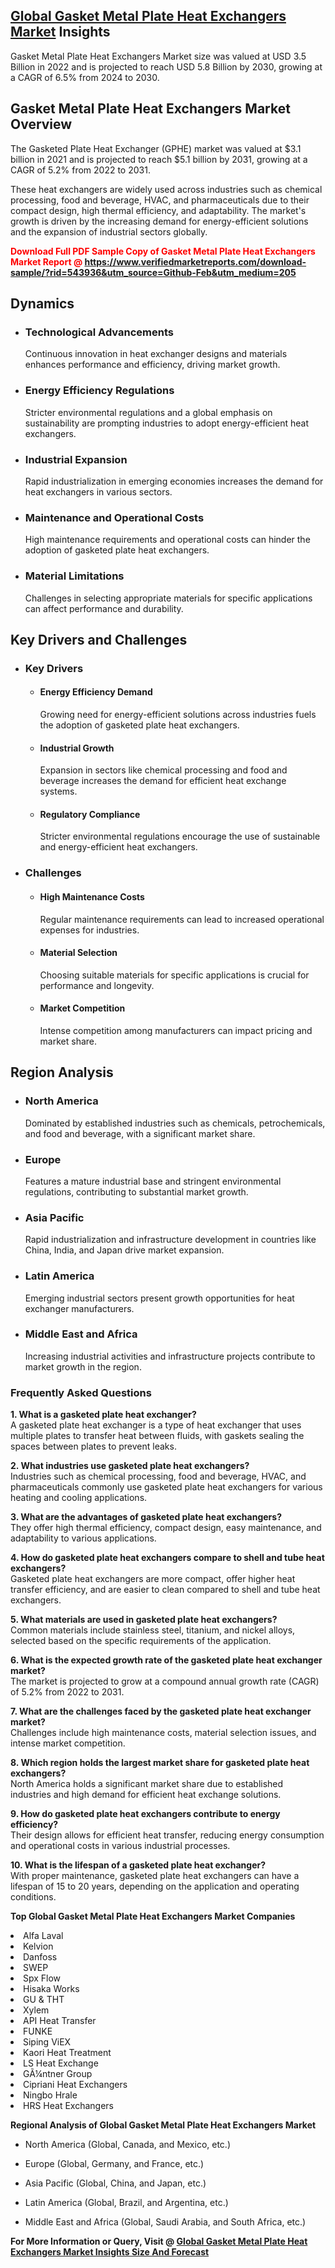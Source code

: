 <h2><a href="https://www.verifiedmarketreports.com/download-sample/?rid=543936&amp;utm_source=Github&amp;utm_medium=205" target="_blank">Global Gasket Metal Plate Heat Exchangers Market</a> Insights</h2><p>Gasket Metal Plate Heat Exchangers Market size was valued at USD 3.5 Billion in 2022 and is projected to reach USD 5.8 Billion by 2030, growing at a CAGR of 6.5% from 2024 to 2030.</p><p> <h2>Gasket Metal Plate Heat Exchangers Market Overview</h2> <p>The Gasketed Plate Heat Exchanger (GPHE) market was valued at $3.1 billion in 2021 and is projected to reach $5.1 billion by 2031, growing at a CAGR of 5.2% from 2022 to 2031. </p> <p>These heat exchangers are widely used across industries such as chemical processing, food and beverage, HVAC, and pharmaceuticals due to their compact design, high thermal efficiency, and adaptability. The market's growth is driven by the increasing demand for energy-efficient solutions and the expansion of industrial sectors globally.</p> <p><strong><p><span class=""><span style="color: #ff0000;"><strong>Download Full PDF Sample Copy of Gasket Metal Plate Heat Exchangers Market Report</strong> @ </span><a href="https://www.verifiedmarketreports.com/download-sample/?rid=543936&amp;utm_source=Github-Feb&amp;utm_medium=205" target="_blank">https://www.verifiedmarketreports.com/download-sample/?rid=543936&amp;utm_source=Github-Feb&amp;utm_medium=205</a></span></p></strong></p> <h2>Dynamics</h2> <ul> <li><h3>Technological Advancements</h3> <p>Continuous innovation in heat exchanger designs and materials enhances performance and efficiency, driving market growth.</p> </li> <li><h3>Energy Efficiency Regulations</h3> <p>Stricter environmental regulations and a global emphasis on sustainability are prompting industries to adopt energy-efficient heat exchangers.</p> </li> <li><h3>Industrial Expansion</h3> <p>Rapid industrialization in emerging economies increases the demand for heat exchangers in various sectors.</p> </li> <li><h3>Maintenance and Operational Costs</h3> <p>High maintenance requirements and operational costs can hinder the adoption of gasketed plate heat exchangers.</p> </li> <li><h3>Material Limitations</h3> <p>Challenges in selecting appropriate materials for specific applications can affect performance and durability.</p> </li> </ul> <h2>Key Drivers and Challenges</h2> <ul> <li><h3>Key Drivers</h3> <ul> <li><h4>Energy Efficiency Demand</h4> <p>Growing need for energy-efficient solutions across industries fuels the adoption of gasketed plate heat exchangers.</p> </li> <li><h4>Industrial Growth</h4> <p>Expansion in sectors like chemical processing and food and beverage increases the demand for efficient heat exchange systems.</p> </li> <li><h4>Regulatory Compliance</h4> <p>Stricter environmental regulations encourage the use of sustainable and energy-efficient heat exchangers.</p> </li> </ul> </li> <li><h3>Challenges</h3> <ul> <li><h4>High Maintenance Costs</h4> <p>Regular maintenance requirements can lead to increased operational expenses for industries.</p> </li> <li><h4>Material Selection</h4> <p>Choosing suitable materials for specific applications is crucial for performance and longevity.</p> </li> <li><h4>Market Competition</h4> <p>Intense competition among manufacturers can impact pricing and market share.</p> </li> </ul> </li> </ul> <h2>Region Analysis</h2> <ul> <li><h3>North America</h3> <p>Dominated by established industries such as chemicals, petrochemicals, and food and beverage, with a significant market share.</p> </li> <li><h3>Europe</h3> <p>Features a mature industrial base and stringent environmental regulations, contributing to substantial market growth.</p> </li> <li><h3>Asia Pacific</h3> <p>Rapid industrialization and infrastructure development in countries like China, India, and Japan drive market expansion.</p> </li> <li><h3>Latin America</h3> <p>Emerging industrial sectors present growth opportunities for heat exchanger manufacturers.</p> </li> <li><h3>Middle East and Africa</h3> <p>Increasing industrial activities and infrastructure projects contribute to market growth in the region.</p> </li> </ul> <h3>Frequently Asked Questions</h3> <p><strong>1. What is a gasketed plate heat exchanger?</strong><br> A gasketed plate heat exchanger is a type of heat exchanger that uses multiple plates to transfer heat between fluids, with gaskets sealing the spaces between plates to prevent leaks.</p> <p><strong>2. What industries use gasketed plate heat exchangers?</strong><br> Industries such as chemical processing, food and beverage, HVAC, and pharmaceuticals commonly use gasketed plate heat exchangers for various heating and cooling applications.</p> <p><strong>3. What are the advantages of gasketed plate heat exchangers?</strong><br> They offer high thermal efficiency, compact design, easy maintenance, and adaptability to various applications.</p> <p><strong>4. How do gasketed plate heat exchangers compare to shell and tube heat exchangers?</strong><br> Gasketed plate heat exchangers are more compact, offer higher heat transfer efficiency, and are easier to clean compared to shell and tube heat exchangers.</p> <p><strong>5. What materials are used in gasketed plate heat exchangers?</strong><br> Common materials include stainless steel, titanium, and nickel alloys, selected based on the specific requirements of the application.</p> <p><strong>6. What is the expected growth rate of the gasketed plate heat exchanger market?</strong><br> The market is projected to grow at a compound annual growth rate (CAGR) of 5.2% from 2022 to 2031. </p> <p><strong>7. What are the challenges faced by the gasketed plate heat exchanger market?</strong><br> Challenges include high maintenance costs, material selection issues, and intense market competition.</p> <p><strong>8. Which region holds the largest market share for gasketed plate heat exchangers?</strong><br> North America holds a significant market share due to established industries and high demand for efficient heat exchange solutions.</p> <p><strong>9. How do gasketed plate heat exchangers contribute to energy efficiency?</strong><br> Their design allows for efficient heat transfer, reducing energy consumption and operational costs in various industrial processes.</p> <p><strong>10. What is the lifespan of a gasketed plate heat exchanger?</strong><br> With proper maintenance, gasketed plate heat exchangers can have a lifespan of 15 to 20 years, depending on the application and operating conditions.</</p><p><strong>Top Global Gasket Metal Plate Heat Exchangers Market Companies</strong></p><div data-test-id=""><p><li>Alfa Laval</li><li> Kelvion</li><li> Danfoss</li><li> SWEP</li><li> Spx Flow</li><li> Hisaka Works</li><li> GU & THT</li><li> Xylem</li><li> API Heat Transfer</li><li> FUNKE</li><li> Siping ViEX</li><li> Kaori Heat Treatment</li><li> LS Heat Exchange</li><li> GÃ¼ntner Group</li><li> Cipriani Heat Exchangers</li><li> Ningbo Hrale</li><li> HRS Heat Exchangers</li></p><div><strong>Regional Analysis of&nbsp;Global Gasket Metal Plate Heat Exchangers Market</strong></div><ul><li dir="ltr"><p dir="ltr">North America&nbsp;(Global, Canada, and Mexico, etc.)</p></li><li dir="ltr"><p dir="ltr">Europe (Global, Germany, and France, etc.)</p></li><li dir="ltr"><p dir="ltr">Asia Pacific&nbsp;(Global, China, and Japan, etc.)</p></li><li dir="ltr"><p dir="ltr">Latin America&nbsp;(Global, Brazil, and Argentina, etc.)</p></li><li dir="ltr">Middle East and Africa&nbsp;(Global, Saudi Arabia, and South Africa, etc.)</li></ul><p><strong>For More Information or Query, Visit @&nbsp;</strong><strong><a href="https://www.verifiedmarketreports.com/product/gasket-metal-plate-heat-exchangers-market/?utm_source=Github&amp;utm_medium=205" target="_blank">Global Gasket Metal Plate Heat Exchangers Market Insights Size And Forecast</a></strong></p></div>

